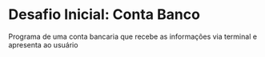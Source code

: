 # Desafio Inicial: Conta Banco 
Programa de uma conta bancaria que recebe as informações via terminal e apresenta ao usuário
